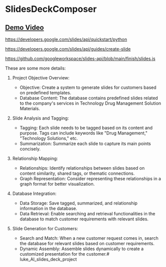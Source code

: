 # SlidesDeckComposer

## [Demo Video](https://drive.google.com/file/d/1J619wBLCKdhCdCXxhO0HE3tY_ZIaaTJW/view?usp=sharing)

https://developers.google.com/slides/api/quickstart/python

https://developers.google.com/slides/api/guides/create-slide

https://github.com/googleworkspace/slides-api/blob/main/finish/slides.js


These are some more details:

1. Project Objective Overview:
   - Objective: Create a system to generate slides for customers based on predefined templates.
   - Database Content: The database contains predefined slides related to the company's services in Technology Drug Management Solution Materials.

2. Slide Analysis and Tagging:
   - Tagging: Each slide needs to be tagged based on its content and purpose. Tags can include keywords like "Drug Management," "Technology Solutions," etc.
   - Summarization: Summarize each slide to capture its main points concisely.

3. Relationship Mapping:
   - Relationships: Identify relationships between slides based on content similarity, shared tags, or thematic connections.
   - Graph Representation: Consider representing these relationships in a graph format for better visualization.

4. Database Integration:
   - Data Storage: Save tagged, summarized, and relationship information in the database.
   - Data Retrieval: Enable searching and retrieval functionalities in the database to match customer requirements with relevant slides.

5. Slide Generation for Customers:
   - Search and Match: When a new customer request comes in, search the database for relevant slides based on customer requirements.
   - Dynamic Assembly: Assemble slides dynamically to create a customized presentation for the customer.# luke_AI_slides_deck_project
